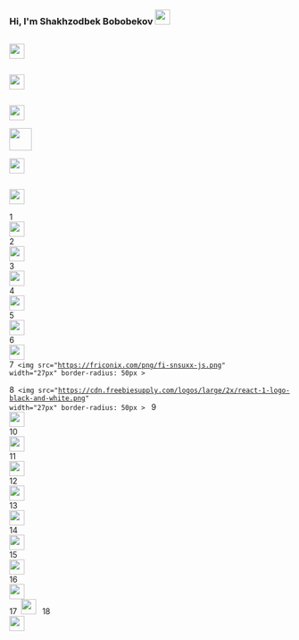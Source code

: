 ### Hi, I'm Shakhzodbek Bobobekov <img src="https://media.giphy.com/media/hvRJCLFzcasrR4ia7z/giphy.gif" width="27px" >
<code> <img src="https://www.freepnglogos.com/uploads/html5-logo-png/html5-logo-html-logo-10.png" width="27px" > </code>

<code> <img src="https://www.yolearnonline.com/img/css.png" width="27px" > </code>


<code> <img src="https://sass-lang.com/assets/img/styleguide/white-e44bed0d.png" width="27px" > </code>
<code> <img src="https://hminteractive.io/wp-content/uploads/2016/02/Boostrap-Logo.png" width="40px" > </code>
<code> <img src="https://icons-for-free.com/download-icon-bxl+bootstrap-1325051931304956666_512.png" width="27px" > </code>

<code> <img src="https://iconape.com/wp-content/png_logo_vector/javascript.png" width="27px" > </code>

1<code> <img src="https://cdn.iconscout.com/icon/premium/png-256-thumb/javascript-22-625241.png" width="27px" > </code>
2<code> <img src="https://www.blockknowledge.co/wp-content/uploads/2021/05/Js.png" width="27px" > </code>
3<code> <img src="https://img.icons8.com/ios-filled/500/javascript-logo.png" width="27px" > </code>
4<code> <img src="https://icon-library.com/images/javascript-icon-png/javascript-icon-png-15.jpg" width="27px" > </code>
5<code> <img src="https://cdn-icons-png.flaticon.com/512/460/460771.png?w=360" width="27px" > </code>
6<code> <img src="https://adwebsoft.com/images/Skils/file-formats.png" width="27px" > </code>
7<code> <img src="https://friconix.com/png/fi-snsuxx-js.png" width="27px" border-radius: 50px > </code>

8<code> <img src="https://cdn.freebiesupply.com/logos/large/2x/react-1-logo-black-and-white.png" width="27px" border-radius: 50px > </code>
9<code> <img src="https://www.kindpng.com/picc/m/269-2691611_atoms-react-logo-high-svg-hd-png-download.png" width="27px" > </code>
10<code> <img src="https://brandslogos.com/wp-content/uploads/images/large/react-logo.png" width="27px" > </code>
11<code> <img src="https://devstickers.com/assets/img/pro/uhro.png" width="27px" > </code>
12<code> <img src="https://i.pinimg.com/originals/f3/47/70/f34770503b90f26ea389f557500ff825.png" width="27px" > </code>
13<code> <img src="https://jedai.az/assets/images/reactlogo.png" width="27px" > </code>
14<code> <img src="https://brandslogos.com/wp-content/uploads/images/large/react-logo.png" width="27px" > </code>
15<code> <img src="https://cdn.freebiesupply.com/logos/thumbs/2x/react-logo.png" width="27px" > </code>
16<code> <img src="https://cdn4.iconfinder.com/data/icons/logos-3/600/React.js_logo-512.png" width="27px" > </code>
17<code> <img src="" width="27px" > </code>
18<code> <img src="" width="27px" > </code>

